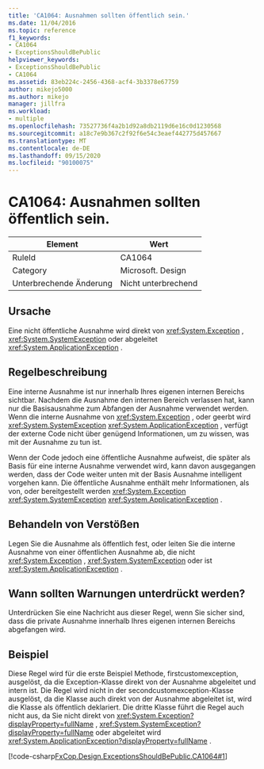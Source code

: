 ```yaml
---
title: 'CA1064: Ausnahmen sollten öffentlich sein.'
ms.date: 11/04/2016
ms.topic: reference
f1_keywords:
- CA1064
- ExceptionsShouldBePublic
helpviewer_keywords:
- ExceptionsShouldBePublic
- CA1064
ms.assetid: 83eb224c-2456-4368-acf4-3b3378e67759
author: mikejo5000
ms.author: mikejo
manager: jillfra
ms.workload:
- multiple
ms.openlocfilehash: 73527736f4a2b1d92a8db2119d6e16c0d1230568
ms.sourcegitcommit: a18c7e9b367c2f92f6e54c3eaef442775d457667
ms.translationtype: MT
ms.contentlocale: de-DE
ms.lasthandoff: 09/15/2020
ms.locfileid: "90100075"
---
```

# <a name="ca1064-exceptions-should-be-public"></a>CA1064: Ausnahmen sollten öffentlich sein.

|Element|Wert|
|-|-|
|RuleId|CA1064|
|Category|Microsoft. Design|
|Unterbrechende Änderung|Nicht unterbrechend|

## <a name="cause"></a>Ursache
Eine nicht öffentliche Ausnahme wird direkt von <xref:System.Exception> , <xref:System.SystemException> oder abgeleitet <xref:System.ApplicationException> .

## <a name="rule-description"></a>Regelbeschreibung
Eine interne Ausnahme ist nur innerhalb Ihres eigenen internen Bereichs sichtbar. Nachdem die Ausnahme den internen Bereich verlassen hat, kann nur die Basisausnahme zum Abfangen der Ausnahme verwendet werden. Wenn die interne Ausnahme von <xref:System.Exception> , oder geerbt wird <xref:System.SystemException> <xref:System.ApplicationException> , verfügt der externe Code nicht über genügend Informationen, um zu wissen, was mit der Ausnahme zu tun ist.

Wenn der Code jedoch eine öffentliche Ausnahme aufweist, die später als Basis für eine interne Ausnahme verwendet wird, kann davon ausgegangen werden, dass der Code weiter unten mit der Basis Ausnahme intelligent vorgehen kann. Die öffentliche Ausnahme enthält mehr Informationen, als von, oder bereitgestellt werden <xref:System.Exception> <xref:System.SystemException> <xref:System.ApplicationException> .

## <a name="how-to-fix-violations"></a>Behandeln von Verstößen
Legen Sie die Ausnahme als öffentlich fest, oder leiten Sie die interne Ausnahme von einer öffentlichen Ausnahme ab, die nicht <xref:System.Exception> , <xref:System.SystemException> oder ist <xref:System.ApplicationException> .

## <a name="when-to-suppress-warnings"></a>Wann sollten Warnungen unterdrückt werden?
Unterdrücken Sie eine Nachricht aus dieser Regel, wenn Sie sicher sind, dass die private Ausnahme innerhalb Ihres eigenen internen Bereichs abgefangen wird.

## <a name="example"></a>Beispiel
Diese Regel wird für die erste Beispiel Methode, firstcustomexception, ausgelöst, da die Exception-Klasse direkt von der Ausnahme abgeleitet und intern ist. Die Regel wird nicht in der secondcustomexception-Klasse ausgelöst, da die Klasse auch direkt von der Ausnahme abgeleitet ist, wird die Klasse als öffentlich deklariert. Die dritte Klasse führt die Regel auch nicht aus, da Sie nicht direkt von <xref:System.Exception?displayProperty=fullName> , <xref:System.SystemException?displayProperty=fullName> oder abgeleitet wird <xref:System.ApplicationException?displayProperty=fullName> .

[!code-csharp[FxCop.Design.ExceptionsShouldBePublic.CA1064#1](../code-quality/codesnippet/CSharp/ca1064-exceptions-should-be-public_1.cs)]
